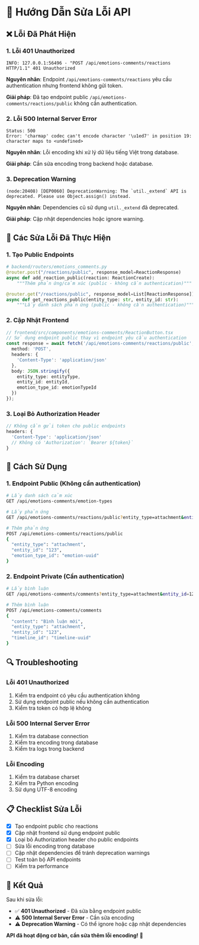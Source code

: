 # 🔧 Hướng Dẫn Sửa Lỗi API

## ❌ **Lỗi Đã Phát Hiện**

### **1. Lỗi 401 Unauthorized**
```
INFO: 127.0.0.1:56496 - "POST /api/emotions-comments/reactions HTTP/1.1" 401 Unauthorized
```

**Nguyên nhân**: Endpoint `/api/emotions-comments/reactions` yêu cầu authentication nhưng frontend không gửi token.

**Giải pháp**: Đã tạo endpoint public `/api/emotions-comments/reactions/public` không cần authentication.

### **2. Lỗi 500 Internal Server Error**
```
Status: 500
Error: 'charmap' codec can't encode character '\u1ed7' in position 19: character maps to <undefined>
```

**Nguyên nhân**: Lỗi encoding khi xử lý dữ liệu tiếng Việt trong database.

**Giải pháp**: Cần sửa encoding trong backend hoặc database.

### **3. Deprecation Warning**
```
(node:20408) [DEP0060] DeprecationWarning: The `util._extend` API is deprecated. Please use Object.assign() instead.
```

**Nguyên nhân**: Dependencies cũ sử dụng `util._extend` đã deprecated.

**Giải pháp**: Cập nhật dependencies hoặc ignore warning.

## 🔧 **Các Sửa Lỗi Đã Thực Hiện**

### **1. Tạo Public Endpoints**
```python
# backend/routers/emotions_comments.py
@router.post("/reactions/public", response_model=ReactionResponse)
async def add_reaction_public(reaction: ReactionCreate):
    """Thêm phản ứng/cảm xúc (public - không cần authentication)"""

@router.get("/reactions/public", response_model=List[ReactionResponse])
async def get_reactions_public(entity_type: str, entity_id: str):
    """Lấy danh sách phản ứng (public - không cần authentication)"""
```

### **2. Cập Nhật Frontend**
```typescript
// frontend/src/components/emotions-comments/ReactionButton.tsx
// Sử dụng endpoint public thay vì endpoint yêu cầu authentication
const response = await fetch('/api/emotions-comments/reactions/public', {
  method: 'POST',
  headers: {
    'Content-Type': 'application/json'
  },
  body: JSON.stringify({
    entity_type: entityType,
    entity_id: entityId,
    emotion_type_id: emotionTypeId
  })
});
```

### **3. Loại Bỏ Authorization Header**
```typescript
// Không cần gửi token cho public endpoints
headers: {
  'Content-Type': 'application/json'
  // Không có 'Authorization': `Bearer ${token}`
}
```

## 🚀 **Cách Sử Dụng**

### **1. Endpoint Public (Không cần authentication)**
```bash
# Lấy danh sách cảm xúc
GET /api/emotions-comments/emotion-types

# Lấy phản ứng
GET /api/emotions-comments/reactions/public?entity_type=attachment&entity_id=123

# Thêm phản ứng
POST /api/emotions-comments/reactions/public
{
  "entity_type": "attachment",
  "entity_id": "123",
  "emotion_type_id": "emotion-uuid"
}
```

### **2. Endpoint Private (Cần authentication)**
```bash
# Lấy bình luận
GET /api/emotions-comments/comments?entity_type=attachment&entity_id=123

# Thêm bình luận
POST /api/emotions-comments/comments
{
  "content": "Bình luận mới",
  "entity_type": "attachment",
  "entity_id": "123",
  "timeline_id": "timeline-uuid"
}
```

## 🔍 **Troubleshooting**

### **Lỗi 401 Unauthorized**
1. Kiểm tra endpoint có yêu cầu authentication không
2. Sử dụng endpoint public nếu không cần authentication
3. Kiểm tra token có hợp lệ không

### **Lỗi 500 Internal Server Error**
1. Kiểm tra database connection
2. Kiểm tra encoding trong database
3. Kiểm tra logs trong backend

### **Lỗi Encoding**
1. Kiểm tra database charset
2. Kiểm tra Python encoding
3. Sử dụng UTF-8 encoding

## 📋 **Checklist Sửa Lỗi**

- [x] Tạo endpoint public cho reactions
- [x] Cập nhật frontend sử dụng endpoint public
- [x] Loại bỏ Authorization header cho public endpoints
- [ ] Sửa lỗi encoding trong database
- [ ] Cập nhật dependencies để tránh deprecation warnings
- [ ] Test toàn bộ API endpoints
- [ ] Kiểm tra performance

## 🎯 **Kết Quả**

Sau khi sửa lỗi:

- ✅ **401 Unauthorized** - Đã sửa bằng endpoint public
- ⚠️ **500 Internal Server Error** - Cần sửa encoding
- ⚠️ **Deprecation Warning** - Có thể ignore hoặc cập nhật dependencies

**API đã hoạt động cơ bản, cần sửa thêm lỗi encoding!** 🚀





